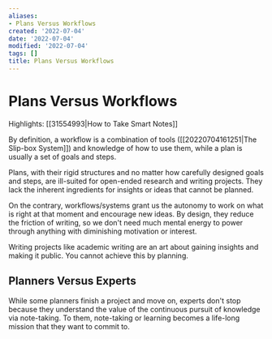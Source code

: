 ```yaml
---
aliases:
- Plans Versus Workflows
created: '2022-07-04'
date: '2022-07-04'
modified: '2022-07-04'
tags: []
title: Plans Versus Workflows
---
```


# Plans Versus Workflows

Highlights: [[31554993|How to Take Smart Notes]]

By definition, a workflow is a combination of tools ([[20220704161251|The Slip-box System]]) and knowledge of how to use them, while a plan is usually a set of goals and steps.

Plans, with their rigid structures and no matter how carefully designed goals and steps, are ill-suited for open-ended research and writing projects. They lack the inherent ingredients for insights or ideas that cannot be planned.

On the contrary, workflows/systems grant us the autonomy to work on what is right at that moment and encourage new ideas. By design, they reduce the friction of writing, so we don't need much mental energy to power through anything with diminishing motivation or interest.

Writing projects like academic writing are an art about gaining insights and making it public. You cannot achieve this by planning.

## Planners Versus Experts

While some planners finish a project and move on, experts don't stop because they understand the value of the continuous pursuit of knowledge via note-taking. To them, note-taking or learning becomes a life-long mission that they want to commit to.